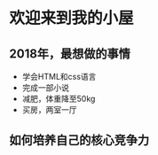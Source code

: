 # 欢迎来到我的小屋




## 2018年，最想做的事情
 - 学会HTML和css语言<br/>
 - 完成一部小说<br/>
 - 减肥，体重降至50kg<br/>
 - 买房，两室一厅<br/>

## 如何培养自己的核心竞争力




